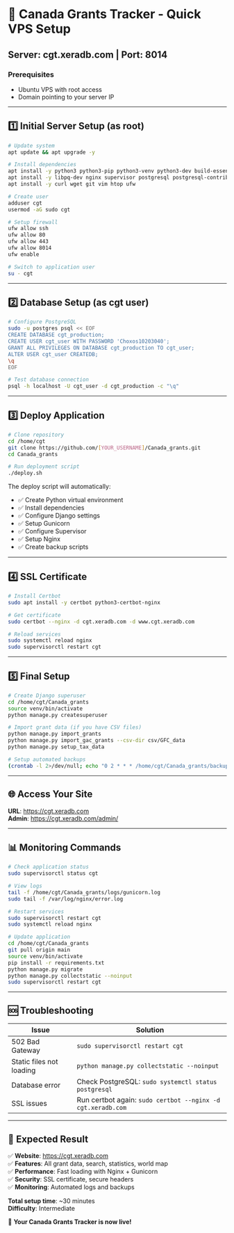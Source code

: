 # 🚀 Canada Grants Tracker - Quick VPS Setup

## Server: cgt.xeradb.com | Port: 8014

### Prerequisites
- Ubuntu VPS with root access
- Domain pointing to your server IP

---

## 1️⃣ Initial Server Setup (as root)

```bash
# Update system
apt update && apt upgrade -y

# Install dependencies
apt install -y python3 python3-pip python3-venv python3-dev build-essential 
apt install -y libpq-dev nginx supervisor postgresql postgresql-contrib
apt install -y curl wget git vim htop ufw

# Create user
adduser cgt
usermod -aG sudo cgt

# Setup firewall
ufw allow ssh
ufw allow 80
ufw allow 443  
ufw allow 8014
ufw enable

# Switch to application user
su - cgt
```

---

## 2️⃣ Database Setup (as cgt user)

```bash
# Configure PostgreSQL
sudo -u postgres psql << EOF
CREATE DATABASE cgt_production;
CREATE USER cgt_user WITH PASSWORD 'Choxos10203040';
GRANT ALL PRIVILEGES ON DATABASE cgt_production TO cgt_user;
ALTER USER cgt_user CREATEDB;
\q
EOF

# Test database connection
psql -h localhost -U cgt_user -d cgt_production -c "\q"
```

---

## 3️⃣ Deploy Application

```bash
# Clone repository
cd /home/cgt
git clone https://github.com/[YOUR_USERNAME]/Canada_grants.git
cd Canada_grants

# Run deployment script
./deploy.sh
```

The deploy script will automatically:
- ✅ Create Python virtual environment
- ✅ Install dependencies
- ✅ Configure Django settings
- ✅ Setup Gunicorn
- ✅ Configure Supervisor
- ✅ Setup Nginx
- ✅ Create backup scripts

---

## 4️⃣ SSL Certificate

```bash
# Install Certbot
sudo apt install -y certbot python3-certbot-nginx

# Get certificate
sudo certbot --nginx -d cgt.xeradb.com -d www.cgt.xeradb.com

# Reload services
sudo systemctl reload nginx
sudo supervisorctl restart cgt
```

---

## 5️⃣ Final Setup

```bash
# Create Django superuser
cd /home/cgt/Canada_grants
source venv/bin/activate
python manage.py createsuperuser

# Import grant data (if you have CSV files)
python manage.py import_grants
python manage.py import_gac_grants --csv-dir csv/GFC_data
python manage.py setup_tax_data

# Setup automated backups
(crontab -l 2>/dev/null; echo "0 2 * * * /home/cgt/Canada_grants/backup_database.sh") | crontab -
```

---

## 🌐 Access Your Site

**URL**: https://cgt.xeradb.com  
**Admin**: https://cgt.xeradb.com/admin/

---

## 📊 Monitoring Commands

```bash
# Check application status
sudo supervisorctl status cgt

# View logs
tail -f /home/cgt/Canada_grants/logs/gunicorn.log
sudo tail -f /var/log/nginx/error.log

# Restart services
sudo supervisorctl restart cgt
sudo systemctl reload nginx

# Update application
cd /home/cgt/Canada_grants
git pull origin main
source venv/bin/activate
pip install -r requirements.txt
python manage.py migrate
python manage.py collectstatic --noinput
sudo supervisorctl restart cgt
```

---

## 🆘 Troubleshooting

| Issue | Solution |
|-------|----------|
| 502 Bad Gateway | `sudo supervisorctl restart cgt` |
| Static files not loading | `python manage.py collectstatic --noinput` |
| Database error | Check PostgreSQL: `sudo systemctl status postgresql` |
| SSL issues | Run certbot again: `sudo certbot --nginx -d cgt.xeradb.com` |

---

## 🎯 Expected Result

✅ **Website**: https://cgt.xeradb.com  
✅ **Features**: All grant data, search, statistics, world map  
✅ **Performance**: Fast loading with Nginx + Gunicorn  
✅ **Security**: SSL certificate, secure headers  
✅ **Monitoring**: Automated logs and backups

**Total setup time**: ~30 minutes  
**Difficulty**: Intermediate  

🎉 **Your Canada Grants Tracker is now live!**
